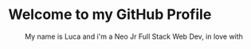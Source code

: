 # Welcome to my GitHub Profile

<p align=center>My name is Luca and i'm a Neo Jr Full Stack Web Dev, in love with </p>
<p align=center<img src="https://upload.wikimedia.org/wikipedia/commons/thumb/9/95/Vue.js_Logo_2.svg/1024px-Vue.js_Logo_2.svg.png" width="100"> </p>

